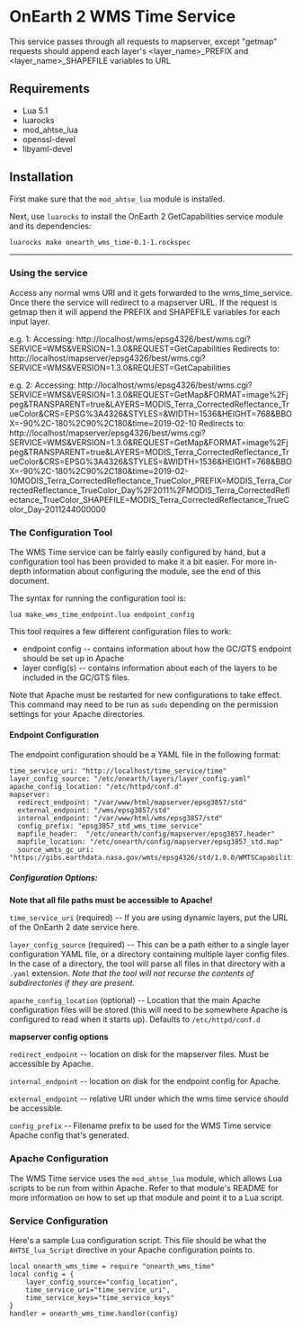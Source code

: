# OnEarth 2 WMS Time Service

This service passes through all requests to mapserver, except "getmap" requests should append
each layer's <layer_name>_PREFIX and <layer_name>_SHAPEFILE variables to URL 
## Requirements

- Lua 5.1
- luarocks
- mod_ahtse_lua
- openssl-devel
- libyaml-devel

## Installation

First make sure that the `mod_ahtse_lua` module is installed.

Next, use `luarocks` to install the OnEarth 2 GetCapabilities service module and
its dependencies:

`luarocks make onearth_wms_time-0.1-1.rockspec`

---

### Using the service

Access any normal wms URI and it gets forwarded to the wms_time_service.  Once there the service will redirect to
a mapserver URL.  If the request is getmap then it will append the PREFIX and SHAPEFILE variables for each input layer.

e.g. 1:
   Accessing: http://localhost/wms/epsg4326/best/wms.cgi?SERVICE=WMS&VERSION=1.3.0&REQUEST=GetCapabilities
   Redirects to:  http://localhost/mapserver/epsg4326/best/wms.cgi?SERVICE=WMS&VERSION=1.3.0&REQUEST=GetCapabilities

e.g. 2:
   Accessing: http://localhost/wms/epsg4326/best/wms.cgi?SERVICE=WMS&VERSION=1.3.0&REQUEST=GetMap&FORMAT=image%2Fjpeg&TRANSPARENT=true&LAYERS=MODIS_Terra_CorrectedReflectance_TrueColor&CRS=EPSG%3A4326&STYLES=&WIDTH=1536&HEIGHT=768&BBOX=-90%2C-180%2C90%2C180&time=2019-02-10
   Redirects to:  
   http://localhost/mapserver/epsg4326/best/wms.cgi?SERVICE=WMS&VERSION=1.3.0&REQUEST=GetMap&FORMAT=image%2Fjpeg&TRANSPARENT=true&LAYERS=MODIS_Terra_CorrectedReflectance_TrueColor&CRS=EPSG%3A4326&STYLES=&WIDTH=1536&HEIGHT=768&BBOX=-90%2C-180%2C90%2C180&time=2019-02-10MODIS_Terra_CorrectedReflectance_TrueColor_PREFIX=MODIS_Terra_CorrectedReflectance_TrueColor_Day%2F2011%2FMODIS_Terra_CorrectedReflectance_TrueColor_SHAPEFILE=MODIS_Terra_CorrectedReflectance_TrueColor_Day-2011244000000

### The Configuration Tool

The WMS Time service can be fairly easily configured by hand, but a
configuration tool has been provided to make it a bit easier. For more in-depth
information about configuring the module, see the end of this document.

The syntax for running the configuration tool is:

`lua make_wms_time_endpoint.lua endpoint_config`

This tool requires a few different configuration files to work:

- endpoint config -- contains information about how the GC/GTS endpoint should
  be set up in Apache
- layer config(s) -- contains information about each of the layers to be
  included in the GC/GTS files.

Note that Apache must be restarted for new configurations to take effect. This
command may need to be run as `sudo` depending on the permission settings for
your Apache directories.

#### Endpoint Configuration

The endpoint configuration should be a YAML file in the following format:

```
time_service_uri: "http://localhost/time_service/time"
layer_config_source: "/etc/onearth/layers/layer_config.yaml"
apache_config_location: "/etc/httpd/conf.d"
mapserver:
  redirect_endpoint: "/var/www/html/mapserver/epsg3857/std"
  external_endpoint: "/wms/epsg3857/std"
  internal_endpoint: "/var/www/html/wms/epsg3857/std"
  config_prefix: "epsg3857_std_wms_time_service"
  mapfile_header:  "/etc/onearth/config/mapserver/epsg3857.header"
  mapfile_location: "/etc/onearth/config/mapserver/epsg3857_std.map"
  source_wmts_gc_uri: "https://gibs.earthdata.nasa.gov/wmts/epsg4326/std/1.0.0/WMTSCapabilities.xml"
```

##### Configuration Options:

**Note that all file paths must be accessible to Apache!**

`time_service_uri` (required) -- If you are using dynamic layers, put the URL of
the OnEarth 2 date service here.

`layer_config_source` (required) -- This can be a path either to a single layer
configuration YAML file, or a directory containing multiple layer config files.
In the case of a directory, the tool will parse all files in that directory with
a `.yaml` extension. _Note that the tool will not recurse the contents of
subdirectories if they are present._

`apache_config_location` (optional) -- Location that the main Apache
configuration files will be stored (this will need to be somewhere Apache is
configured to read when it starts up). Defaults to `/etc/httpd/conf.d`

**mapserver config options**

`redirect_endpoint` -- location on disk for the mapserver files. Must be accessible by Apache.

`internal_endpoint` -- location on disk for the endpoint config for Apache.

`external_endpoint` -- relative URI under which the wms time service should be accessible.

`config_prefix` -- Filename prefix to be used for the WMS Time service Apache config that's generated.

### Apache Configuration

The WMS Time service uses the `mod_ahtse_lua` module, which allows Lua
scripts to be run from within Apache. Refer to that module's README for more
information on how to set up that module and point it to a Lua script.

### Service Configuration

Here's a sample Lua configuration script. This file should be what the
`AHTSE_lua_Script` directive in your Apache configuration points to.

```
local onearth_wms_time = require "onearth_wms_time"
local config = {
    layer_config_source="config_location",
    time_service_uri="time_service_uri",
    time_service_keys="time_service_keys"
}
handler = onearth_wms_time.handler(config)
```
